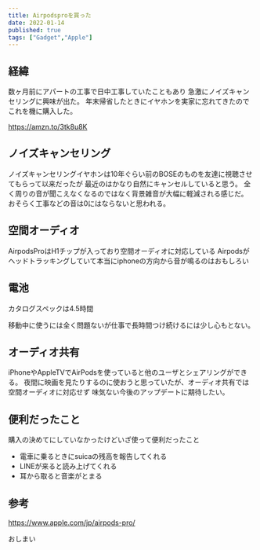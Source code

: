 ```yaml
---
title: Airpodsproを買った
date: 2022-01-14
published: true
tags: ["Gadget","Apple"]
---
```


## 経緯

数ヶ月前にアパートの工事で日中工事していたこともあり
急激にノイズキャンセリングに興味が出た。
年末帰省したときにイヤホンを実家に忘れてきたのでこれを機に購入した。

https://amzn.to/3tk8u8K


## ノイズキャンセリング

ノイズキャンセリングイヤホンは10年ぐらい前のBOSEのものを友達に視聴させてもらって以来だったが
最近のはかなり自然にキャンセルしていると思う。
全く周りの音が聞こえなくなるのではなく背景雑音が大幅に軽減される感じだ。
おそらく工事などの音は0にはならないと思われる。


## 空間オーディオ

AirpodsProはH1チップが入っており空間オーディオに対応している
Airpodsがヘッドトラッキングしていて本当にiphoneの方向から音が鳴るのはおもしろい

## 電池

カタログスペックは4.5時間

移動中に使うには全く問題ないが仕事で長時間つけ続けるには少し心もとない。


## オーディオ共有

iPhoneやAppleTVでAirPodsを使っていると他のユーザとシェアリングができる。
夜間に映画を見たりするのに使おうと思っていたが、オーディオ共有では空間オーディオに対応せず
味気ない今後のアップデートに期待したい。

## 便利だったこと

購入の決めてにしていなかったけどいざ使って便利だったこと

- 電車に乗るときにsuicaの残高を報告してくれる
- LINEが来ると読み上げてくれる
- 耳から取ると音楽がとまる
  

## 参考

https://www.apple.com/jp/airpods-pro/


おしまい